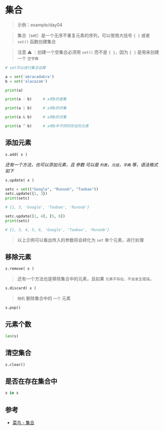 # 集合

> 示例：example/day04

> 集合（set）是一个无序不重复元素的序列，可以使用大括号 `{ }` 或者 `set()` 函数创建集合

> 注意 ⚠️ ：创建一个空集合必须用 `set()` 而不是 `{ }`，因为 `{ }` 是用来创建一个 `空字典`

```py
# set可以进行集合运算

a = set('abracadabra')
b = set('alacazam')

print(a)

print(a - b)     # a和b的差集

print(a | b)     # a和b的并集

print(a & b)     # a和b的交集

print(a ^ b)     # a和b中不同时存在的元素
```

## 添加元素

```py
s.add( x )
```

*还有一个方法，也可以添加元素，且 参数 可以是 `列表`，`元组`，`字典` 等，语法格式如下*

```py
s.update( x )
```

```py
setc = set(("Google", "Runoob", "Taobao"))
setc.update({1, 3})
print(setc)

# {1, 3, 'Google', 'Taobao', 'Runoob'}

setc.update([1, 4], [5, 6])
print(setc)

# {1, 3, 4, 5, 6, 'Google', 'Taobao', 'Runoob'}
```

> 以上示例可以看出传入的参数将会转化为 `set` 单个元素，进行处理

## 移除元素

```py
s.remove( x )
```

> 还有一个方法也是移除集合中的元素，且如果 `元素不存在，不会发生错误`。

```py
s.discard( x )
```

> `随机` 删除集合中的 `一个` 元素

```py
s.pop() 
```

## 元素个数

```py
len(s)
```

## 清空集合

```py
s.clear()
```

## 是否在存在集合中

```py
x in s
```

## 参考

- [菜鸟 - 集合](http://www.runoob.com/python3/python3-set.html)